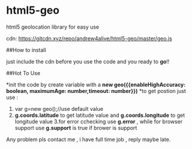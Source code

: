 # html5-geo
html5 geolocation library for easy use

cdn: https://gitcdn.xyz/repo/andrew4alive/html5-geo/master/geo.js

##How to install 

just include the cdn before you use the code and you ready to **go**!!

##Hot To Use

*init the code by create variable with a **new geo({{enableHighAccuracy: boolean, maximumAge: number,timeout: number}})**
*to get postion just use :
 1. var g=new geo();//use default value
 2. **g.coords.latitude** to get latitude value and **g.coords.longitude** to get longitude value
 3.for error cchecking use **g.error** , while for browser support use **g.support** is true if brower is support
 
 
 Any problem pls contact me , i have full time job , reply maybe late.
  


